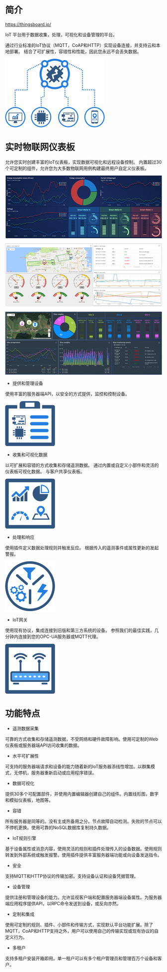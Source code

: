# 简介

<https://thingsboard.io/>

IoT 平台用于数据收集，处理，可视化和设备管理的平台。

通过行业标准的IoT协议（MQTT，CoAP和HTTP）实现设备连接，并支持云和本地部署。 结合了可扩展性，容错性和性能，因此您永远不会丢失数据。

![Cloud connect](images/cloud_connect.png)

# 实时物联网仪表板

允许您实时创建丰富的IoT仪表板，实现数据可视化和远程设备控制。 内置超过30个可定制的组件，允许您为大多数物联网用例构建最终用户自定义仪表板。

![energy monitoring](images/energy-monitoring-dashboard.png)

![fleet monitoring](images/fleet-monitoring-dashboard.png)

![silos monitoring](images/silos-monitoring-dashboard.png)

- 提供和管理设备

使用丰富的服务器端API，以安全的方式提供，监控和控制设备。

![device management](images/device_management.png)

- 收集和可视化数据

以可扩展和容错的方式收集和存储遥测数据。 通过内置或自定义小部件和灵活的仪表板可视化数据。 与客户共享仪表板。

![visulize](images/visualize.png)

- 处理和响应

使用插件定义数据处理规则并触发反应。 根据传入的遥测事件或属性更新的发起警报。

![precess react](images/process_react.png)

- IoT网关

使用现有协议，集成连接到旧版和第三方系统的设备。 参照我们的最佳实践，几分钟内连接到您的OPC-UA服务器或MQTT代理。

![IoT gateway](images/iot-gateway.png)

# 功能特点

- 遥测数据采集

可靠的方式收集和存储遥测数据，不受网络和硬件故障影响。使用可定制的Web仪表板或服务器端API访问收集的数据。

- 水平可扩展性

可支持的服务器端请求和设备的能力随着新的IoT服务器添线性增加。以群集模式，无停机，服务器重新启动或应用程序错误。

- 数据可视化

提供30多个可配置部件，并使用内置编辑器创建自己的组件。内置线形图，数字和模拟仪表板，地图等。

- 容错

所有服务器是同等的。没有主或热备用之分。节点故障自动检测。失败的节点可以不停机更换。使用可靠的NoSQL数据库复制持久数据。

- IoT规则引擎

基于设备属性或消息内容，使用灵活的规则和插件处理传入的设备数据。使用规则转发到外部系统或触发报警。使用插件提供丰富服务器端功能或向设备发送指令。

- 安全

支持MQTT和HTTP协议的传输加密。支持设备认证和设备凭据管理。

- 设备管理

提供注册和管理设备的能力。允许监视客户端和配置服务器端设备属性。为服务器端应用程序提供API，以RPC命令发送到设备，或反向亦然。

- 定制和集成

使用可定制的规则、插件、小部件和传输方式，实现默认平台功能扩展。除了MQTT，CoAP和HTTP支持之外，用户可以使用自己的传输实现或现有协议的自定义行为。

- 多租户

支持多租户安装开箱即用。单一租户可以有多个租户管理员和管理百万个设备和客户。
